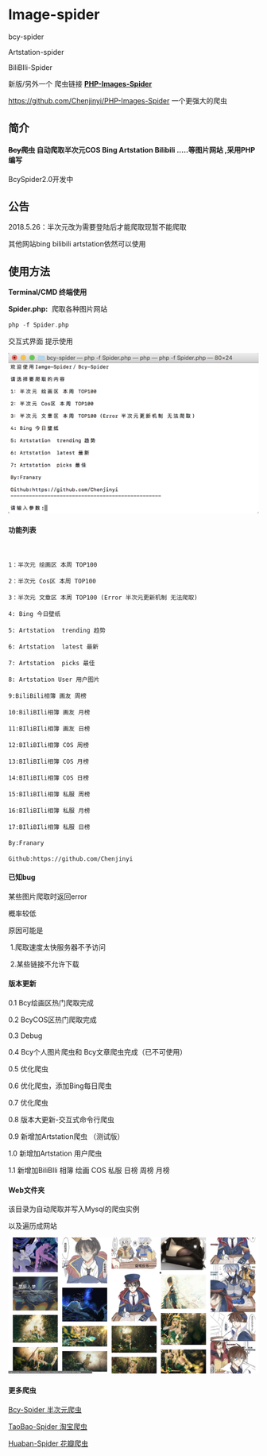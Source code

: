 # Image-spider

bcy-spider

Artstation-spider

BiliBIli-Spider

新版/另外一个 爬虫链接 [**PHP-Images-Spider**](https://github.com/Chenjinyi/PHP-Images-Spider)

https://github.com/Chenjinyi/PHP-Images-Spider 一个更强大的爬虫

## 简介

#### ~~Bcy爬虫~~ 自动爬取半次元COS Bing Artstation Bilibili .....等图片网站 ,采用PHP编写

BcySpider2.0开发中

## 公告

2018.5.26：半次元改为需要登陆后才能爬取现暂不能爬取

其他网站bing bilibili artstation依然可以使用

## 使用方法

**Terminal/CMD 终端使用**

**Spider.php:**  爬取各种图片网站

```php
php -f Spider.php
```

交互式界面 提示使用

![terminal](./Web/images/terminal.png)

#### 功能列表


```


1：半次元 绘画区 本周 TOP100

2：半次元 Cos区 本周 TOP100

3：半次元 文章区 本周 TOP100 (Error 半次元更新机制 无法爬取)

4: Bing 今日壁纸

5: Artstation  trending 趋势

6: Artstation  latest 最新

7: Artstation  picks 最佳

8: Artstation User 用户图片

9:BiliBili相簿 画友 周榜

10:BiliBIli相簿 画友 月榜

11:BIliBIli相簿 画友 日榜

12:BIliBIli相簿 COS 周榜

13:BIliBIli相簿 COS 月榜

14:BIliBIli相簿 COS 日榜

15:BIliBIli相簿 私服 周榜

16:BIliBIli相簿 私服 月榜

17:BIliBIli相簿 私服 日榜

By:Franary

Github:https://github.com/Chenjinyi
```


#### 已知bug

某些图片爬取时返回error	

概率较低

原因可能是

​	1.爬取速度太快服务器不予访问

​	2.某些链接不允许下载


#### 版本更新

0.1 Bcy绘画区热门爬取完成

0.2 BcyCOS区热门爬取完成

0.3 Debug

0.4 Bcy个人图片爬虫和      Bcy文章爬虫完成（已不可使用）

0.5 优化爬虫

0.6 优化爬虫，添加Bing每日爬虫

0.7 优化爬虫

0.8 版本大更新-交互式命令行爬虫

0.9 新增加Artstation爬虫 （测试版）

1.0 新增加Artstation 用户爬虫

1.1 新增加BiliBIli 相簿 绘画 COS 私服 日榜 周榜 月榜



#### Web文件夹

该目录为自动爬取并写入Mysql的爬虫实例

以及遍历成网站 

![image](./Web/images/image.png)


#### 更多爬虫

[Bcy-Spider 半次元爬虫](https://github.com/Chenjinyi/bcy-spider)

[TaoBao-Spider 淘宝爬虫](https://github.com/Chenjinyi/solid-computing-machine/tree/master/taobao-spider)

[Huaban-Spider 花瓣爬虫](https://github.com/Chenjinyi/solid-computing-machine/tree/master/huaban-spider)

